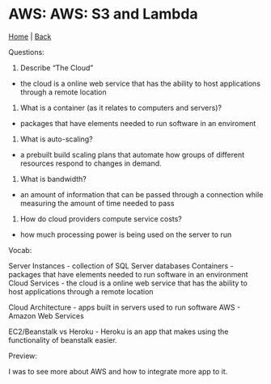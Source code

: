 # AWS: AWS: S3 and Lambda

[Home](/README.md) | [Back](/401-main/401TableofContents.md)

Questions:

1. Describe “The Cloud”
  - the cloud  is a online web service that has the ability to host applications through a remote location

1. What is a container (as it relates to computers and servers)?
  - packages that have elements needed to run software in an enviroment

1. What is auto-scaling?

  - a prebuilt build scaling plans that automate how groups of different resources respond to changes in demand. 

1. What is bandwidth?

  - an amount of information that can be passed through a connection while measuring the amount of time needed to pass

1. How do cloud providers compute service costs?

  - how much processing power is being used on the server to run


Vocab:

Server Instances - collection of SQL Server databases
Containers - packages that have elements needed to run software in an environment
Cloud Services - the cloud  is a online web service that has the ability to host applications through a remote location

Cloud Architecture - apps built in servers used to run software
AWS - Amazon Web Services 

EC2/Beanstalk vs Heroku - Heroku is an app that makes using the functionality of beanstalk easier. 


Preview:

I was to see more about AWS and how to integrate more app to it.
